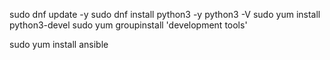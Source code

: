 sudo dnf update -y
sudo dnf install python3 -y
python3 -V
sudo yum install python3-devel
sudo yum groupinstall 'development tools'

sudo yum install ansible